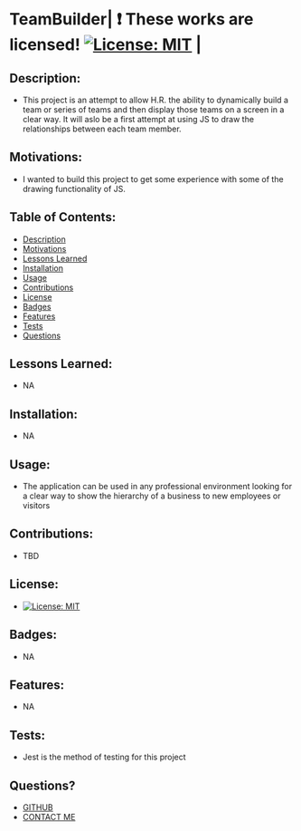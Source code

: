 # TeamBuilder| :exclamation:  These works are licensed! [![License: MIT](https://img.shields.io/badge/License-MIT-yellow.svg)](https://opensource.org/licenses/MIT)  |
## Description:
- This project is an attempt to allow H.R. the ability to dynamically build a team or series of teams and then display those teams on a screen in a clear way. It will aslo be a first attempt at using JS to draw the relationships between each team member. 
<!-- - ![Image of Yaktocat](./Assets/Images/CodeShot.JPG) -->
## Motivations:
- I wanted to build this project to get some experience with some of the drawing functionality of JS.
## Table of Contents:
- [Description](#Description)
- [Motivations](#Motivations)
- [Lessons Learned](#Lessons-Learned)
- [Installation](#Installation)
- [Usage](#Usage)
- [Contributions](#Contributions)
- [License](#License)
- [Badges](#Badges)
- [Features](#Features)
- [Tests](#Tests)
- [Questions](#Questions)
## Lessons Learned:
- NA
## Installation:
- NA
## Usage:
 - The application can be used in any professional environment looking for a clear way to show the hierarchy of a business to new employees or visitors
## Contributions:
 - TBD
## License:
 - [![License: MIT](https://img.shields.io/badge/License-MIT-yellow.svg)](https://opensource.org/licenses/MIT)
## Badges:
 - NA
## Features:
 - NA
## Tests:
 - Jest is the method of testing for this project
## Questions?
- [GITHUB](https://github.com/JoeDonMalone)
- [CONTACT ME](Joe@framestix.com)
